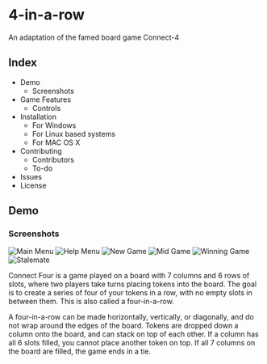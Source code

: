 # 4-in-a-row
An adaptation of the famed board game Connect-4

## Index
- Demo
	- Screenshots
- Game Features
	- Controls
- Installation
	- For Windows
	- For Linux based systems
	- For MAC OS X
- Contributing
	- Contributors
	- To-do
- Issues
- License

## Demo
### Screenshots
![Main Menu](https://user-images.githubusercontent.com/47199055/54650981-2ac36680-4a87-11e9-92e1-a6bf399dcb3c.PNG)
![Help Menu](https://user-images.githubusercontent.com/47199055/54650984-2c8d2a00-4a87-11e9-8f3c-a41f28b22fa3.PNG)
![New Game](https://user-images.githubusercontent.com/47199055/54650986-2dbe5700-4a87-11e9-9b7a-856b7d5803bd.PNG)
![Mid Game](https://user-images.githubusercontent.com/47199055/54650987-2eef8400-4a87-11e9-8534-9959c8152633.PNG)
![Winning Game](https://user-images.githubusercontent.com/47199055/54650992-3020b100-4a87-11e9-879b-70d39fc3854e.PNG)
![Stalemate](https://user-images.githubusercontent.com/47199055/54650993-30b94780-4a87-11e9-830d-5c7ccb030150.PNG)

Connect Four is a game played on a board with 7 columns and 6 rows of slots, where two players take turns placing tokens into the board. The goal is to create a series of four of your tokens in a row, with no empty slots in between them. This is also called a four-in-a-row.

A four-in-a-row can be made horizontally, vertically, or diagonally, and do not wrap around the edges of the board. Tokens are dropped down a column onto the board, and can stack on top of each other. If a column has all 6 slots filled, you cannot place another token on top. If all 7 columns on the board are filled, the game ends in a tie.
